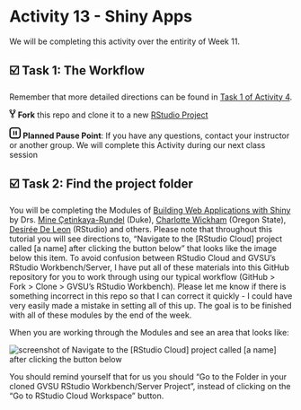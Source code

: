 Activity 13 - Shiny Apps
================

We will be completing this activity over the entirity of Week 11.

## ☑️ Task 1: The Workflow

Remember that more detailed directions can be found in [Task 1 of
Activity
4](https://github.com/gvsu-sta518/activity04-data-pipelines#%EF%B8%8F-task-1-the-workflow).

![fork](README-img/fork-icon.png) **Fork** this repo and clone it to a
new [RStudio Project](https://rstudio.gvsu.edu/)

<img src="README-img/noun_pause.png" alt="pause" width = "20"/>
<b>Planned Pause Point</b>: If you have any questions, contact your
instructor or another group. We will complete this Activity during our
next class session

## ☑️ Task 2: Find the project folder

You will be completing the Modules of [Building Web Applications with
Shiny](https://rstudio-education.github.io/shiny-course/) by Drs. [Mine
Çetinkaya-Rundel](https://mine-cr.com/) (Duke), [Charlotte
Wickham](https://www.cwick.co.nz/) (Oregon State), [Desirée De
Leon](https://desiree.rbind.io/) (RStudio) and others. Please note that
throughout this tutorial you will see directions to, “Navigate to the
\[RStudio Cloud\] project called \[a name\] after clicking the button
below” that looks like the image below this item. To avoid confusion
between RStudio Cloud and GVSU’s RStudio Workbench/Server, I have put
all of these materials into this GitHub repository for you to work
through using our typical workflow (GitHub \> Fork \> Clone \> GVSU’s
RStudio Workbench). Please let me know if there is something incorrect
in this repo so that I can correct it quickly - I could have very easily
made a mistake in setting all of this up. The goal is to be finished
with all of these modules by the end of the week.

When you are working through the Modules and see an area that looks
like:

![screenshot of Navigate to the \[RStudio Cloud\] project called \[a
name\] after clicking the button
below](README-img/build-web-app-rstudio-cloud-box.png)

You should remind yourself that for us you should “Go to the Folder in
your cloned GVSU RStudio Workbench/Server Project”, instead of clicking
on the “Go to RStudio Cloud Workspace” button.
